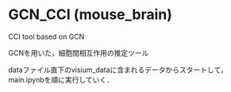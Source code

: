 # GCN_CCI (mouse_brain)
CCI tool based on GCN

GCNを用いた，細胞間相互作用の推定ツール

dataファイル直下のvisium_dataに含まれるデータからスタートして，main.ipynbを順に実行していく．
 
 